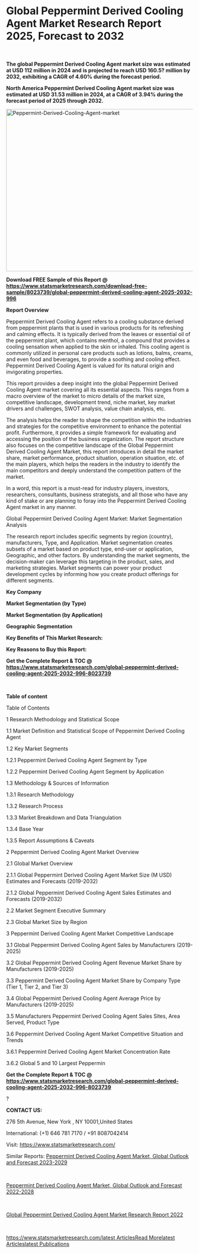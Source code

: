 <h1>Global Peppermint Derived Cooling Agent Market Research Report 2025, Forecast to 2032</h1><br/><p><strong>The global Peppermint Derived Cooling Agent market size was estimated at USD 112 million in 2024 and is projected to reach USD 160.5? million by 2032, exhibiting a <strong>CAGR</strong> of 4.60% during the forecast period.</strong></p>
 
 
 
 <p><strong>North America Peppermint Derived Cooling Agent market size was estimated at USD 31.53 million in 2024, at a <strong>CAGR</strong> of 3.94% during the forecast period of 2025 through 2032.</strong></p>
 
 
 
 <p><img alt="Peppermint-Derived-Cooling-Agent-market" src="https://www.grandresearchstore.com/assets/report-images/Peppermint_Derived_Cooling_Agent_market.png" style="width: 730px; height: 438px;" /></p>
 
 
 
 <p><strong>Download FREE Sample of this Report @ <a href="https://www.statsmarketresearch.com/download-free-sample/8023739/global-peppermint-derived-cooling-agent-2025-2032-996">https://www.statsmarketresearch.com/download-free-sample/8023739/global-peppermint-derived-cooling-agent-2025-2032-996</a></strong></p>
 
 
 
 <p><strong>Report Overview</strong></p>
 
 
 
 <p>Peppermint Derived Cooling Agent refers to a cooling substance derived from peppermint plants that is used in various products for its refreshing and calming effects. It is typically derived from the leaves or essential oil of the peppermint plant, which contains menthol, a compound that provides a cooling sensation when applied to the skin or inhaled. This cooling agent is commonly utilized in personal care products such as lotions, balms, creams, and even food and beverages, to provide a soothing and cooling effect. Peppermint Derived Cooling Agent is valued for its natural origin and invigorating properties.</p>
 
 
 
 <p>This report provides a deep insight into the global Peppermint Derived Cooling Agent market covering all its essential aspects. This ranges from a macro overview of the market to micro details of the market size, competitive landscape, development trend, niche market, key market drivers and challenges, SWOT analysis, value chain analysis, etc.</p>
 
 
 
 <p>The analysis helps the reader to shape the competition within the industries and strategies for the competitive environment to enhance the potential profit. Furthermore, it provides a simple framework for evaluating and accessing the position of the business organization. The report structure also focuses on the competitive landscape of the Global Peppermint Derived Cooling Agent Market, this report introduces in detail the market share, market performance, product situation, operation situation, etc. of the main players, which helps the readers in the industry to identify the main competitors and deeply understand the competition pattern of the market.</p>
 
 
 
 <p>In a word, this report is a must-read for industry players, investors, researchers, consultants, business strategists, and all those who have any kind of stake or are planning to foray into the Peppermint Derived Cooling Agent market in any manner.</p>
 
 
 
 <p>Global Peppermint Derived Cooling Agent Market: Market Segmentation Analysis</p>
 
 
 
 <p>The research report includes specific segments by region (country), manufacturers, Type, and Application. Market segmentation creates subsets of a market based on product type, end-user or application, Geographic, and other factors. By understanding the market segments, the decision-maker can leverage this targeting in the product, sales, and marketing strategies. Market segments can power your product development cycles by informing how you create product offerings for different segments.</p>
 
 
 
 <p><strong>Key Company</strong></p>
 
 
 
 <p><strong>Market Segmentation (by Type)</strong></p>
 
 
 
 <p><strong>Market Segmentation (<strong>by Application</strong>)</strong></p>
 
 
 
 <p><strong>Geographic Segmentation</strong></p>
 
 
 
 <p><strong>Key Benefits of This Market Research:</strong></p>
 
 
 
 <p><strong>Key <strong>Reasons to Buy</strong> this Report:</strong></p>
 
 
 
 <div><b>Get the Complete Report & TOC @ <a href="https://www.statsmarketresearch.com/global-peppermint-derived-cooling-agent-2025-2032-996-8023739">https://www.statsmarketresearch.com/global-peppermint-derived-cooling-agent-2025-2032-996-8023739</a></b></div>
 
 
 
 <p><br />
 
 <b>Table of content</b></p>
 
 
 
 <p>Table of Contents<br />
 
 1 Research Methodology and Statistical Scope<br />
 
 1.1 Market Definition and Statistical Scope of Peppermint Derived Cooling Agent<br />
 
 1.2 Key Market Segments<br />
 
 1.2.1 Peppermint Derived Cooling Agent Segment by Type<br />
 
 1.2.2 Peppermint Derived Cooling Agent Segment by Application<br />
 
 1.3 Methodology & Sources of Information<br />
 
 1.3.1 Research Methodology<br />
 
 1.3.2 Research Process<br />
 
 1.3.3 Market Breakdown and Data Triangulation<br />
 
 1.3.4 Base Year<br />
 
 1.3.5 Report Assumptions & Caveats<br />
 
 2 Peppermint Derived Cooling Agent Market Overview<br />
 
 2.1 Global Market Overview<br />
 
 2.1.1 Global Peppermint Derived Cooling Agent Market Size (M USD) Estimates and Forecasts (2019-2032)<br />
 
 2.1.2 Global Peppermint Derived Cooling Agent Sales Estimates and Forecasts (2019-2032)<br />
 
 2.2 Market Segment Executive Summary<br />
 
 2.3 Global Market Size by Region<br />
 
 3 Peppermint Derived Cooling Agent Market Competitive Landscape<br />
 
 3.1 Global Peppermint Derived Cooling Agent Sales by Manufacturers (2019-2025)<br />
 
 3.2 Global Peppermint Derived Cooling Agent Revenue Market Share by Manufacturers (2019-2025)<br />
 
 3.3 Peppermint Derived Cooling Agent Market Share by Company Type (Tier 1, Tier 2, and Tier 3)<br />
 
 3.4 Global Peppermint Derived Cooling Agent Average Price by Manufacturers (2019-2025)<br />
 
 3.5 Manufacturers Peppermint Derived Cooling Agent Sales Sites, Area Served, Product Type<br />
 
 3.6 Peppermint Derived Cooling Agent Market Competitive Situation and Trends<br />
 
 3.6.1 Peppermint Derived Cooling Agent Market Concentration Rate<br />
 
 3.6.2 Global 5 and 10 Largest Peppermin</p>
 
 
 
 <div><b>Get the Complete Report & TOC @ <a href="https://www.statsmarketresearch.com/global-peppermint-derived-cooling-agent-2025-2032-996-8023739">https://www.statsmarketresearch.com/global-peppermint-derived-cooling-agent-2025-2032-996-8023739</a></b></div>
 
 
 
 <p>? </p>
 
 
 
 <p><b>CONTACT US:</b><br />
 
 276 5th Avenue, New York , NY 10001,United States<br />
 
 International: (+1) 646 781 7170 / +91 8087042414<br />
 
 Visit: <a href="https://www.statsmarketresearch.com/">https://www.statsmarketresearch.com/</a><br />
 
 Similar Reports: <a href="https://www.statsmarketresearch.com/global-peppermint-derived-cooling-agent-2025-2032-996-8023739">Peppermint Derived Cooling Agent Market, Global Outlook and Forecast 2023-2029</a><br />
 
 <br />
 
 <a href="https://www.statsmarketresearch.com/global-peppermint-derived-cooling-agent-2025-2032-996-8023739">Peppermint Derived Cooling Agent Market, Global Outlook and Forecast 2022-2028</a><br />
 
 <br />
 
 <a href="https://www.statsmarketresearch.com/global-peppermint-derived-cooling-agent-2025-2032-996-8023739">Global Peppermint Derived Cooling Agent Market Research Report 2022</a><br />
 
 <br />
 
 <a href="https://gyeongbokgung.com">https://www.statsmarketresearch.com/</a><a href="https://hallyeomaritime.com">latest Articles</a><a href="https://jingwansa.com">Read More</a><a href="https://nguoiviet.jp/">latest Articles</a><a href="https://www.intelmarketresearch.com/">latest Publications</a></p>